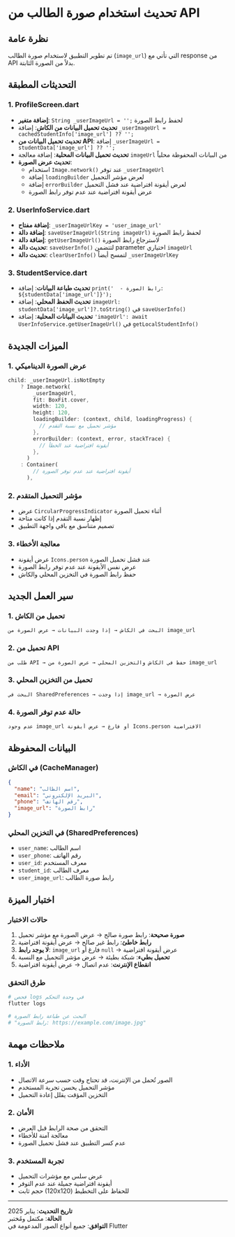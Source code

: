 # تحديث استخدام صورة الطالب من API

## نظرة عامة
تم تطوير التطبيق لاستخدام صورة الطالب (`image_url`) التي تأتي مع response من API بدلاً من الصورة الثابتة.

## التحديثات المطبقة

### 1. ProfileScreen.dart
- **إضافة متغير**: `String _userImageUrl = '';` لحفظ رابط الصورة
- **تحديث تحميل البيانات من الكاش**: إضافة `_userImageUrl = cachedStudentInfo['image_url'] ?? '';`
- **تحديث تحميل البيانات من API**: إضافة `_userImageUrl = studentData['image_url'] ?? '';`
- **تحديث تحميل البيانات المحلية**: إضافة معالجة `imageUrl` من البيانات المحفوظة محلياً
- **تحديث عرض الصورة**: 
  - استخدام `Image.network()` عند توفر `_userImageUrl`
  - إضافة `loadingBuilder` لعرض مؤشر التحميل
  - إضافة `errorBuilder` لعرض أيقونة افتراضية عند فشل التحميل
  - عرض أيقونة افتراضية عند عدم توفر رابط الصورة

### 2. UserInfoService.dart
- **إضافة مفتاح**: `_userImageUrlKey = 'user_image_url'`
- **إضافة دالة**: `saveUserImageUrl(String imageUrl)` لحفظ رابط الصورة
- **إضافة دالة**: `getUserImageUrl()` لاسترجاع رابط الصورة
- **تحديث دالة**: `saveUserInfo()` لتتضمن parameter اختياري `imageUrl`
- **تحديث دالة**: `clearUserInfo()` لتمسح أيضاً `_userImageUrlKey`

### 3. StudentService.dart
- **تحديث طباعة البيانات**: إضافة `print('  - رابط الصورة: ${studentData['image_url']}');`
- **تحديث الحفظ المحلي**: إضافة `imageUrl: studentData['image_url']?.toString()` في `saveUserInfo()`
- **تحديث البيانات المحلية**: إضافة `'imageUrl': await UserInfoService.getUserImageUrl()` في `getLocalStudentInfo()`

## الميزات الجديدة

### 1. عرض الصورة الديناميكي
```dart
child: _userImageUrl.isNotEmpty
    ? Image.network(
        _userImageUrl,
        fit: BoxFit.cover,
        width: 120,
        height: 120,
        loadingBuilder: (context, child, loadingProgress) {
          // مؤشر تحميل مع نسبة التقدم
        },
        errorBuilder: (context, error, stackTrace) {
          // أيقونة افتراضية عند الخطأ
        },
      )
    : Container(
        // أيقونة افتراضية عند عدم توفر الصورة
      ),
```

### 2. مؤشر التحميل المتقدم
- عرض `CircularProgressIndicator` أثناء تحميل الصورة
- إظهار نسبة التقدم إذا كانت متاحة
- تصميم متناسق مع باقي واجهة التطبيق

### 3. معالجة الأخطاء
- عرض أيقونة `Icons.person` عند فشل تحميل الصورة
- عرض نفس الأيقونة عند عدم توفر رابط الصورة
- حفظ رابط الصورة في التخزين المحلي والكاش

## سير العمل الجديد

### 1. تحميل من الكاش
```
البحث في الكاش → إذا وجدت البيانات → عرض الصورة من image_url
```

### 2. تحميل من API
```
طلب من API → حفظ في الكاش والتخزين المحلي → عرض الصورة من image_url
```

### 3. تحميل من التخزين المحلي
```
البحث في SharedPreferences → إذا وجدت image_url → عرض الصورة
```

### 4. حالة عدم توفر الصورة
```
عدم وجود image_url أو فارغ → عرض أيقونة Icons.person الافتراضية
```

## البيانات المحفوظة

### في الكاش (CacheManager)
```json
{
  "name": "اسم الطالب",
  "email": "البريد الإلكتروني", 
  "phone": "رقم الهاتف",
  "image_url": "رابط الصورة"
}
```

### في التخزين المحلي (SharedPreferences)
- `user_name`: اسم الطالب
- `user_phone`: رقم الهاتف  
- `user_id`: معرف المستخدم
- `student_id`: معرف الطالب
- `user_image_url`: رابط صورة الطالب

## اختبار الميزة

### حالات الاختبار
1. **صورة صحيحة**: رابط صورة صالح → عرض الصورة مع مؤشر تحميل
2. **رابط خاطئ**: رابط غير صالح → عرض أيقونة افتراضية
3. **لا يوجد رابط**: `image_url` فارغ أو `null` → عرض أيقونة افتراضية
4. **تحميل بطيء**: شبكة بطيئة → عرض مؤشر التحميل مع النسبة
5. **انقطاع الإنترنت**: عدم اتصال → عرض أيقونة افتراضية

### طرق التحقق
```bash
# فحص logs في وحدة التحكم
flutter logs

# البحث عن طباعة رابط الصورة
# "رابط الصورة: https://example.com/image.jpg"
```

## ملاحظات مهمة

### 1. الأداء
- الصور تُحمل من الإنترنت، قد تحتاج وقت حسب سرعة الاتصال
- مؤشر التحميل يحسن تجربة المستخدم
- التخزين المؤقت يقلل إعادة التحميل

### 2. الأمان
- التحقق من صحة الرابط قبل العرض
- معالجة آمنة للأخطاء
- عدم كسر التطبيق عند فشل تحميل الصورة

### 3. تجربة المستخدم
- عرض سلس مع مؤشرات التحميل
- أيقونة افتراضية جميلة عند عدم التوفر
- حجم ثابت (120x120) للحفاظ على التخطيط

---

**تاريخ التحديث**: يناير 2025  
**الحالة**: مكتمل ومُختبر  
**التوافق**: جميع أنواع الصور المدعومة في Flutter
